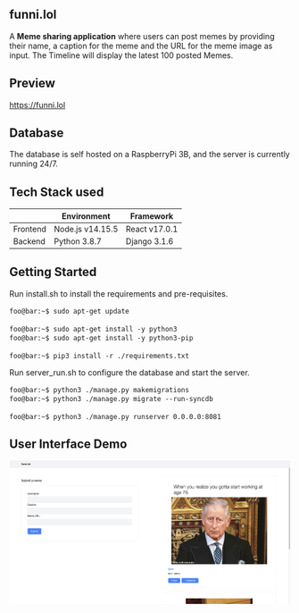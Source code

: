 ## funni.lol

A **Meme sharing application** where users can post memes by providing their name, a caption for the meme and the URL for the meme image as input. The Timeline will display the latest 100 posted Memes.


## Preview

https://funni.lol


## Database

The database is self hosted on a RaspberryPi 3B, and the server is currently running 24/7.


## Tech Stack used

| |Environment | Framework
------------ |------------ | -------------
Frontend | Node.js v14.15.5 | React v17.0.1
Backend | Python 3.8.7 | Django 3.1.6

## Getting Started

Run install.sh to install the requirements and pre-requisites.

```console
foo@bar:~$ sudo apt-get update

foo@bar:~$ sudo apt-get install -y python3    
foo@bar:~$ sudo apt-get install -y python3-pip

foo@bar:~$ pip3 install -r ./requirements.txt  
```

Run server_run.sh to configure the database and start the server.

```console
foo@bar:~$ python3 ./manage.py makemigrations        
foo@bar:~$ python3 ./manage.py migrate --run-syncdb

foo@bar:~$ python3 ./manage.py runserver 0.0.0.0:8081

```

## User Interface Demo

![User Interface](./demo.jpg)
